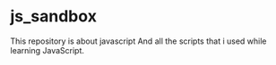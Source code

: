 # js_sandbox
This repository is about javascript
And all the scripts that i used while learning JavaScript.
